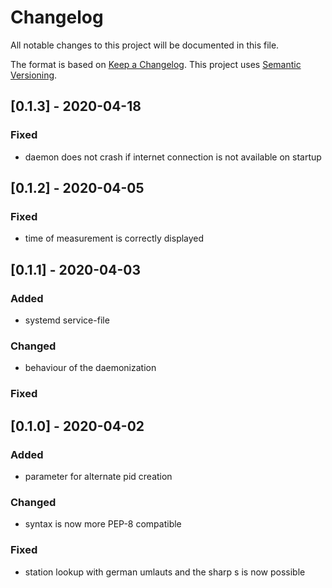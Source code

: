 # Changelog
All notable changes to this project will be documented in this file.

The format is based on [Keep a Changelog](https://keepachangelog.com/en/1.0.0/).
This project uses [Semantic Versioning](https://semver.org/spec/v2.0.0.html).


## [0.1.3] - 2020-04-18

### Fixed

- daemon does not crash if internet connection is not available on startup



## [0.1.2] - 2020-04-05

### Fixed

- time of measurement is correctly displayed 



## [0.1.1] - 2020-04-03

### Added
- systemd service-file

### Changed
- behaviour of the daemonization

### Fixed



## [0.1.0] - 2020-04-02

### Added
- parameter for alternate pid creation 

### Changed
- syntax is now more PEP-8 compatible 

### Fixed
- station lookup with german umlauts and the sharp s is now possible
